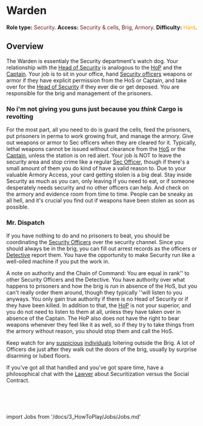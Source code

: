 # Warden
**Role type:** <font color="#711e25">Security</font>. **Access:** <font color="#711e25">Security & cells</font>, <font color="#711e25">Brig</font>, <font color="#711e25">Armory</font>. **Difficulty:** <font color="Orange">Hard</font>.


## Overview

The Warden is essentialy the Security department's watch dog. Your relationship with the [Head of Security](\3_HowToPlay\Jobs\Security_roles\Security-Officer.md) is analogous to the [HoP](\3_HowToPlay\Jobs\Command_roles\Head-of-Personnel.md) and the [Captain](\3_HowToPlay\Jobs\Command_roles\Captain.md). Your job is to sit in your office, hand [Security officers](\3_HowToPlay\Jobs\Security_roles\Security-Officer.md) weapons or armor if they have explicit permission from the HoS or Captain, and take over for the [Head of Security](\3_HowToPlay\Jobs\Security_roles\Security-Officer.md) if they ever die or get deposed. You are responsible for the brig and management of the prisoners.
### No i'm not giving you guns just because you *think* Cargo is revolting


For the most part, all you need to do is guard the cells, feed the prisoners, put prisoners in perma to work growing fruit, and manage the armory. Give out weapons or armor to Sec officers when they are cleared for it. Typically, lethal weapons cannot be issued without clearance from the [HoS](\3_HowToPlay\Jobs\Security_roles\Security-Officer.md) or the [Captain](\3_HowToPlay\Jobs\Command_roles\Captain.md), unless the station is on red alert. Your job is NOT to leave the security area and stop crime like a regular [Sec Officer](\3_HowToPlay\Jobs\Security_roles\Security-Officer.md), though if there's a small amount of them you do kind of have a valid reason to. Due to your valuable Armory Access, your card getting stolen is a big deal. Stay inside Security as much as you can, only leaving if you need to eat, or if someone desperately needs security and no other officers can help. And check on the armory and evidence room from time to time. People can be sneaky as all hell, and it's crucial you find out if weapons have been stolen as soon as possible.


### Mr. Dispatch


If you have nothing to do and no prisoners to beat, you should be coordinating the [Security Officers](\3_HowToPlay\Jobs\Security_roles\Security-Officer.md) over the security channel. Since you should always be in the brig, you can fill out arrest records as the officers or [Detective](\3_HowToPlay\Jobs\Security_roles\Detective.md) report them. You have the opportunity to make Security run like a well-oiled machine if you put the work in.

A note on authority and the Chain of Command: You are equal in rank'' to other Security Officers and the Detective. You have authority over what happens to prisoners and how the brig is run in absence of the HoS, but you can't really order them around, though they typically ''will listen to you anyways. You only gain true authority if there is no Head of Security or if they have been killed. In addition to that, the [HoP](\3_HowToPlay\Jobs\Command_roles\Head-of-Personnel.md) is not your superior, and you do not need to listen to them at all, unless they have taken over in absence of the Captain. The HoP also does not have the right to bear weapons whenever they feel like it as well, so if they try to take things from the armory without reason, you should stop them and call the HoS.

Keep watch for any [suspicious](\3_HowToPlay\Jobs\Service_roles\Assistant.md) [individuals](\3_HowToPlay\Jobs\Civilian_roles\Entertainment_Roles\Clown.md) loitering outside the Brig. A lot of Officers die just after they walk out the doors of the brig, usually by surprise disarming or lubed floors.

If you've got all that handled and you've got spare time, have a philosophical chat with the [Lawyer](\3_HowToPlay\Jobs\Security_roles\Lawyer.md) about Securitization versus the Social Contract.

  <br/>
<br/>
<br/>

import Jobs from '/docs/3_HowToPlay/Jobs/Jobs.md'

<Jobs />
